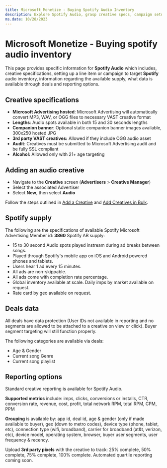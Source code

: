 ```yaml
---
title: Microsoft Monetize - Buying Spotify Audio Inventory
description: Explore Spotify Audio, grasp creative specs, campaign setup, target inventory, access supply info, leverage data, and utilize reporting options.
ms.date: 10/28/2023
---
```


# Microsoft Monetize - Buying spotify audio inventory

This page provides specific information for **Spotify Audio** which includes, creative specifications, setting up a line item or campaign to target **Spotify** audio inventory, information regarding the available supply, what data is available through deals and reporting options.

## Creative specifications

- **Microsoft Advertising hosted**: Microsoft Advertising will automatically convert MP3, WAV, or OGG files to necessary VAST creative format
- **Lengths**: Audio spots available in both 15 and 30 seconds lengths
- **Companion banner**: Optional static companion banner images available, 300x250 hosted JPG
- **3rd party VAST creatives:** Allowed if they include OGG audio asset
- **Audit**: Creatives must be submitted to Microsoft Advertising audit and be fully SSL compliant
- **Alcohol:** Allowed only with 21+ age targeting

## Adding an audio creative

- Navigate to the **Creative** screen (**Advertisers** > **Creative Manager**)
- Select the associated Advertiser
- Select **New**, then select **Audio**

Follow the steps outlined in [Add a Creative](add-a-creative.md) and [Add Creatives in Bulk](add-creatives-in-bulk.md).

## Spotify supply

The following are the specifications of available Spotify Microsoft Advertising Member id: **3860** Spotify AB supply:

- 15 to 30 second Audio spots played instream during ad breaks between songs.
- Played through Spotify's mobile app on iOS and Android powered phones and tablets.
- Users hear 1 ad every 15 minutes.
- All ads are non-skippable.
- All ads come with completion rate percentage.
- Global inventory available at scale. Daily imps by market available on request.
- Rate card by geo available on request.

## Deals data

All deals have data protection (User IDs not available in reporting and no segments are allowed to be attached to a creative on view or click). Buyer segment targeting will still function properly.

The following categories are available via deals:

- Age & Gender
- Current song Genre
- Current song playlist

## Reporting options

Standard creative reporting is available for Spotify Audio.

**Supported metrics** include: imps, clicks, conversions or installs, CTR, conversion rate, revenue, cost, profit, total network RPM, total RPM, CPM, PPM

**Grouping** is available by: app id, deal id, age & gender (only if made available to buyer), geo (down to metro codes), device type (phone, tablet, etc), connection type (wifi, broadband), carrier for broadband (at&t, verizon, etc), device model, operating system, browser, buyer user segments, user frequency & recency.

Upload **3rd party pixels** with the creative to track: 25% complete, 50% complete, 75% complete, 100% complete. Automated quartile reporting coming soon.
